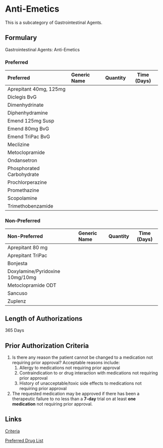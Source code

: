 # Anti-Emetics

This is a subcategory of Gastrointestinal Agents.

## Formulary

Gastrointestinal Agents: Anti-Emetics

### Preferred

| Preferred | Generic Name | Quantity | Time (Days) |
| :------------ | :----------- | :------: | :---------: |
| Aprepitant 40mg, 125mg    ||||
| Diclegis BvG              ||||
| Dimenhydrinate            ||||
| Diphenhydramine           ||||
| Emend 125mg Susp          ||||
| Emend 80mg BvG            ||||
| Emend TriPac BvG          ||||
| Meclizine                 ||||
| Metoclopramide            ||||
| Ondansetron               ||||
| Phosphorated Carbohydrate ||||
| Prochlorperazine          ||||
| Promethazine              ||||
| Scopolamine               ||||     
| Trimethobenzamide         ||||

### Non-Preferred

| Non-Preferred | Generic Name | Quantity | Time (Days) |
| :------------ | :----------- | :------: | :---------: |
| Aprepitant 80 mg                ||||
| Aprepitant TriPac               ||||
| Bonjesta                        ||||
| Doxylamine/Pyridoxine 10mg/10mg ||||
| Metoclopramide ODT              ||||
| Sancuso                         ||||
| Zuplenz                         ||||

## Length of Authorizations

365 Days

## Prior Authorization Criteria

1.  Is there any reason the patient cannot be changed to a medication not requiring prior approval? Acceptable reasons include:
    1.  Allergy to medications not requiring prior approval
    2.  Contraindication to or drug interaction with medications not requiring prior approval
    3.  History of unacceptable/toxic side effects to medications not requiring prior approval
2.  The requested medication may be approved if there has been a therapeutic failure to no less than a **7-day** trial on at least **one medication** not requiring prior approval.

## Links

[Criteria](https://pharmacy.medicaid.ohio.gov/sites/default/files/20221001_UPDL_Criteria_APPROVED.pdf#page=60)

[Preferred Drug List](https://pharmacy.medicaid.ohio.gov/sites/default/files/20221001_UPDL_APPROVED_.pdf#page=22)
